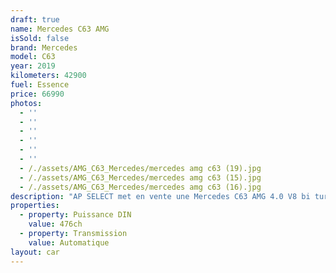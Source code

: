```yaml
---
draft: true
name: Mercedes C63 AMG
isSold: false
brand: Mercedes
model: C63
year: 2019
kilometers: 42900
fuel: Essence
price: 66990
photos:
  - ''
  - ''
  - ''
  - ''
  - ''
  - ''
  - /./assets/AMG_C63_Mercedes/mercedes amg c63 (19).jpg
  - /./assets/AMG_C63_Mercedes/mercedes amg c63 (15).jpg
  - /./assets/AMG_C63_Mercedes/mercedes amg c63 (16).jpg
description: "AP SELECT met en vente une Mercedes C63 AMG 4.0 V8 bi turbo 476ch 9 MCT Speedshift phase 2\n\nModèle du 03/2019 avec 42900km.\n\nCouleur Magni designo mat, intérieur cuir intégral AMG Performance, habillage frêne .\n\nVéhicule carte grise française \U0001F1EB\U0001F1F7 sans malus.\n\nVendu avec une garantie 12 mois\n\nLe véhicule est en parfait état avec carnet complet Mercedes et historique suivi.\n\nService moteur effectué à 42000km en août 2024 avec vidange de boîte.\n\nPneus neuf et freins a jour.\n\nÉquipements et options :\n- Boîte 9 MCT Speedschift\n- Virtual cokpit\n- Toit ouvrant panoramique\n- Pack AMG performance\n- Sièges Recaro AMG Performance\n- Suspensions AMG Performance\n- Échappement AMG Performance\n- Jantes 19\" AMG Performance\n- AMG drive select\n- Systeme audio Burmester\n- Affichage tête haute\n- Feux avant ILS\n- Intérieur finition frêne\n- Pack éclairage ambiance\n- Park assist\n- Régulateur de vitesse adaptatif\n- Front assist\n- Lane assit\n- Système de navigation NAVI\n- Caméra de recul 360\n- PDC avant/arrière de détection d'obstacles\n- Pack assistant conducteur +\n- Système d'alerte d'angles-morts\n- Soft Close Door System Keyless\n- Réglage électrique de la colonne de direction\n- Sièges électrique à mémoire\n- Sièges chauffants\n- Pédaliers sport en inox\n- Affichage multifonctions plus\n- Climatisation\n- Éclairage et essuie-glaces automatique\n- Rétroviseurs électriques et chauffants\n- Rétroviseurs int / ext Electrochrome\n- Éclairage d’ambiance\n- Marche pied aluminium AMG rétro éclairé\n\nDisponible et visible sur RDV pour acheteur sérieux.\n\nPossibilité d'une garantie 3, 6 ou 12 mois en supplément.\n\nRéalisation des démarches d'immatriculation.\n\nAP SELECT c'est des solutions de courtage et conciergerie sur mesure pour profiter librement de sa passion et de son patrimoine.\n\nPrenez le volant, AP SELECT s'occupe du reste"
properties:
  - property: Puissance DIN
    value: 476ch
  - property: Transmission
    value: Automatique
layout: car
---
```


